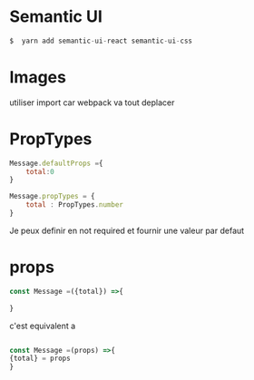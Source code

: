 # Semantic UI

```javascript
$  yarn add semantic-ui-react semantic-ui-css
```

# Images

utiliser import car webpack va tout deplacer

# PropTypes

```javascript 
Message.defaultProps ={
    total:0
}

Message.propTypes = {
    total : PropTypes.number
}

```

Je peux definir en not required et fournir une valeur par defaut

# props

```javascript 
const Message =({total}) =>{
    
}
```
c'est equivalent a 
```javascript

const Message =(props) =>{
{total} = props    
}
```
